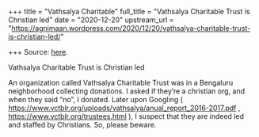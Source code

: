 +++
title = "Vathsalya Charitable"
full_title = "Vathsalya Charitable Trust is Christian led"
date = "2020-12-20"
upstream_url = "https://agnimaan.wordpress.com/2020/12/20/vathsalya-charitable-trust-is-christian-led/"

+++
Source: [here](https://agnimaan.wordpress.com/2020/12/20/vathsalya-charitable-trust-is-christian-led/).

Vathsalya Charitable Trust is Christian led

An organization called Vathsalya Charitable Trust was in a Bengaluru
neighborhood collecting donations. I asked if they’re a christian org,
and when they said “no”, I donated. Later upon Googling (
<https://www.vctblr.org/uploads/vathsalya/anual_report_2016-2017.pdf> ,
<https://www.vctblr.org/trustees.html> ), I suspect that they are indeed
led and staffed by Christians. So, please beware.

